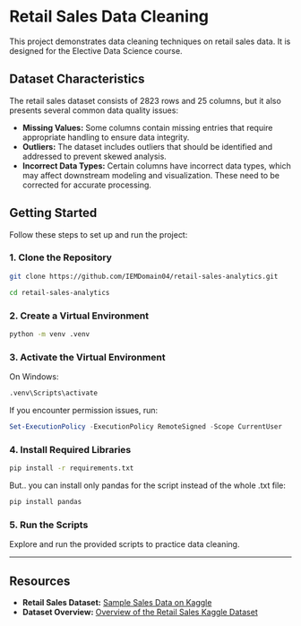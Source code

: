 # Retail Sales Data Cleaning

This project demonstrates data cleaning techniques on retail sales data. It is designed for the Elective Data Science course.

## Dataset Characteristics

The retail sales dataset consists of 2823 rows and 25 columns, but it also presents several common data quality issues:

- **Missing Values:** Some columns contain missing entries that require appropriate handling to ensure data integrity.
- **Outliers:** The dataset includes outliers that should be identified and addressed to prevent skewed analysis.
- **Incorrect Data Types:** Certain columns have incorrect data types, which may affect downstream modeling and visualization. These need to be corrected for accurate processing.

## Getting Started

Follow these steps to set up and run the project:

### 1. Clone the Repository

```bash
git clone https://github.com/IEMDomain04/retail-sales-analytics.git
```
```bash
cd retail-sales-analytics
```

### 2. Create a Virtual Environment

```bash
python -m venv .venv
```

### 3. Activate the Virtual Environment

On Windows:

```bash
.venv\Scripts\activate
```

If you encounter permission issues, run:

```powershell
Set-ExecutionPolicy -ExecutionPolicy RemoteSigned -Scope CurrentUser
```

### 4. Install Required Libraries

```bash
pip install -r requirements.txt
```

But.. you can install only pandas for the script instead of the whole .txt file:

```bash
pip install pandas
```

### 5. Run the Scripts

Explore and run the provided scripts to practice data cleaning.

---

## Resources
- **Retail Sales Dataset:** [Sample Sales Data on Kaggle](https://www.kaggle.com/datasets/kyanyoga/sample-sales-data)
- **Dataset Overview:** [Overview of the Retail Sales Kaggle Dataset](https://22.frenchintelligence.org/2024/06/28/overview-of-the-retail-sales-kaggle-dataset/?utm_source)
